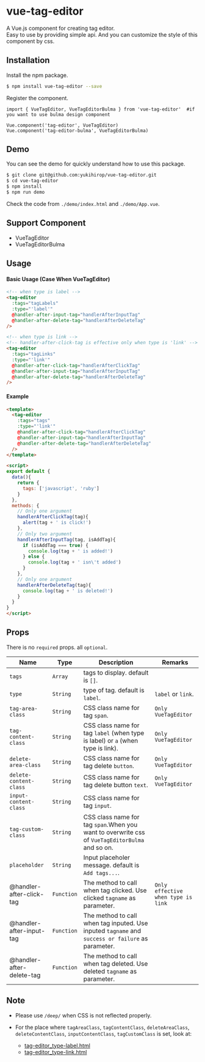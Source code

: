 # vue-tag-editor

A Vue.js component for creating tag editor.<br>
Easy to use by providing simple api. And you can customize the style of this component by css.

## Installation

Install the npm package.

```bash
$ npm install vue-tag-editor --save
```

Register the component.

```
import { VueTagEditor, VueTagEditorBulma } from 'vue-tag-editor'  #if you want to use bulma design component

Vue.component('tag-editor', VueTagEditor)
Vue.component('tag-editor-bulma', VueTagEditorBulma)
```

## Demo

You can see the demo for quickly understand how to use this package.

```bash
$ git clone git@github.com:yukihirop/vue-tag-editor.git
$ cd vue-tag-editor
$ npm install
$ npm run demo
```

Check the code from `./demo/index.html` and `./demo/App.vue`.

## Support Component

- VueTagEditor
- VueTagEditorBulma

## Usage

#### Basic Usage (Case When VueTagEditor)

```html
<!-- when type is label -->
<tag-editor
  :tags="tagLabels"
  :type="'label'"
  @handler-after-input-tag="handlerAfterInputTag"
  @handler-after-delete-tag="handlerAfterDeleteTag"
/>

<!-- when type is link -->
<!-- handler-after-click-tag is effective only when type is 'link' -->
<tag-editor
  :tags="tagLinks"
  :type="'link'"
  @handler-after-click-tag="handlerAfterClickTag"
  @handler-after-input-tag="handlerAfterInputTag"
  @handler-after-delete-tag="handlerAfterDeleteTag"
/>
```

#### Example

```html
<template>
  <tag-editor
    :tags="tags"
    :type="'link'"
    @handler-after-click-tag="handlerAfterClickTag"
    @handler-after-input-tag="handlerAfterInputTag"
    @handler-after-delete-tag="handlerAfterDeleteTag"
  />
</template>

<script>
export default {
  data(){
    return {
      tags: ['javascript', 'ruby']
    }
  },
  methods: {
    // Only one argument
    handlerAfterClickTag(tag){
      alert(tag + ' is click!')
    },
    // Only two argument
    handlerAfterInputTag(tag, isAddTag){
      if (isAddTag === true) {
        console.log(tag + ' is added!')
      } else {
        console.log(tag + ' isn\'t added')
      }
    },
    // Only one argument
    handlerAfterDeleteTag(tag){
      console.log(tag + ' is deleted!')
    }
  }
}
</script>
```

## Props

There is no `required` props. all `optional`.

|Name|Type|Description|Remarks|
|----|----|-----------|-------|
|`tags`|`Array`|tags to display. default is `[]`.|
|`type`|`String`|type of tag. default is `label`.|`label` or `link`.|
|`tag-area-class`|`String`|CSS class name for tag `span`.|`Only VueTagEditor`|
|`tag-content-class`|`String`|CSS class name for tag `label` (when type is label) or `a` (when type is link).|`Only VueTagEditor`|
|`delete-area-class`|`String`|CSS class name for tag delete `button`.|`Only VueTagEditor`|
|`delete-content-class`|`String`|CSS class name for tag delete button `text`.|`Only VueTagEditor`|
|`input-content-class`|`String`|CSS class name for tag `input`.|
|`tag-custom-class`|`String`|CSS class name for tag `span`.When you want to overwrite css of `VueTagEditorBulma` and so on.|
|`placeholder`|`String`|Input placeholer message. default is `Add tags...`.|
|@handler-after-click-tag|`Function`|The method to call when tag clicked. Use clicked `tagname` as parameter.|`Only effective when type is link`|
|@handler-after-input-tag|`Function`|The method to call when tag inputed. Use inputed `tagname` and `success or failure` as parameter.|
|@handler-after-delete-tag|`Function`|The method to call when tag deleted. Use deleted `tagname` as parameter.|

## Note

- Please use `/deep/` when CSS is not reflected properly.
- For the place where `tagAreaClass`, `tagContentClass`, `deleteAreaClass`, `deleteContentClass`, `inputContentClass`, `tagCustomClass` is set,
look at:

    - [tag-editor_type-label.html](https://github.com/yukihirop/vue-tag-editor/blob/master/docs/tag-editor_type-label.html)
    - [tag-editor_type-link.html](https://github.com/yukihirop/vue-tag-editor/blob/master/docs/tag-editor_type-link.html)

